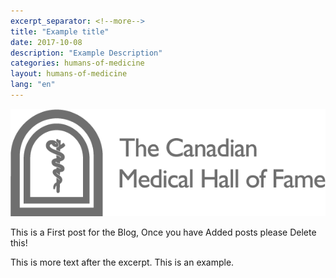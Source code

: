 ```yaml
---
excerpt_separator: <!--more-->
title: "Example title"
date: 2017-10-08
description: "Example Description"
categories: humans-of-medicine
layout: humans-of-medicine
lang: "en"
---
```


<img class="right" src="/images/news-images/CMHF.png">

This is a First post for the Blog, Once you have Added posts please Delete this!

<!--more-->

This is more text after the excerpt. This is an example.